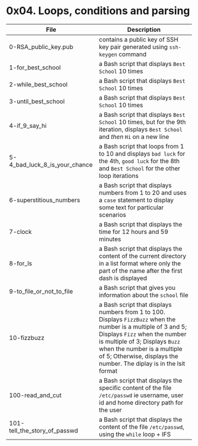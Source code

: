 # 0x04. Loops, conditions and parsing
|File					|Description						|
|-----------------------------|-----------------------------------------------|
|0-RSA_public_key.pub		|contains a public key of SSH key pair generated using `ssh-keygen` command |
|1-for_best_school		|a Bash script that displays `Best School` 10 times	|
|2-while_best_school		|a Bash script that displays `Best School` 10 times	|
|3-until_best_school		|a Bash script that displays `Best School` 10 times	|
|4-if_9_say_hi			|a Bash script that displays `Best School` 10 times, but for the 9th iteration, displays `Best School` and _then_ `Hi` on a new line|
|5-4_bad_luck_8_is_your_chance|a Bash script that loops from 1 to 10 and displays `bad luck` for the 4th, `good luck` for the 8th and `Best School` for the other loop iterations |
|6-superstitious_numbers	|a Bash script that displays numbers from 1 to 20 and uses a `case` statement to display some text for particular scenarios |
|7-clock				|a Bash script that displays the time for 12 hours and 59 minutes		|
|8-for_ls				|a Bash script that displays the content of the current directory in a list format where only the part of the name after the first dash is displayed |
|9-to_file_or_not_to_file	|a Bash script that gives you information about the `school` file	|
|10-fizzbuzz			|a Bash script that displays numbers from 1 to 100. Displays `FizzBuzz` when the number is a multiple of 3 and 5; Displays `Fizz` when the number is multiple of 3; Displays `Buzz` when the number is a multiple of 5; Otherwise, displays the number. The diplay is in the lsit format	|
|100-read_and_cut			| a Bash script that displays the specific content of the file `/etc/passwd` ie username, user id and home directory path for the user	|
|101-tell_the_story_of_passwd	|a Bash script that displays the content of the file `/etc/passwd`, using the `while` loop + IFS |

